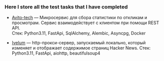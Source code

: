 ### Here I store all the test tasks that I have completed

- [Avito-tech](https://github.com/ReYaNOW/avito-tech-test-task) — Микросервис для сбора статистики по откликам и просмотрам. Сервис взаимодействует с клиентом при помощи REST API.  
  Стек: Python3.11, FastApi, SqlAlchemy, Alembic, Asyncpg, Docker

- [Ivelum](https://github.com/ReYaNOW/ivelum-test-task/tree/main) — http-прокси-сервер, запускаемый локально, который изменяет и отображает содержимое страниц Hacker News.
  Стек: Python3.11, FastApi, aiohttp, beautifulsoup4
